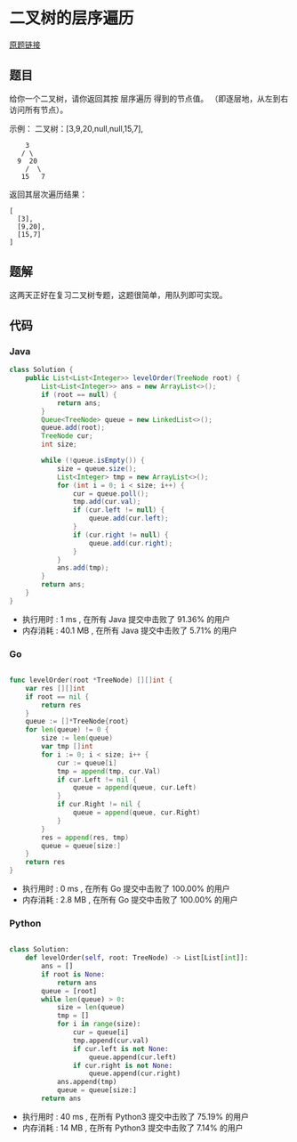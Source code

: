 # 二叉树的层序遍历

[原题链接](https://leetcode-cn.com/problems/binary-tree-level-order-traversal/)

## 题目

给你一个二叉树，请你返回其按 层序遍历 得到的节点值。 （即逐层地，从左到右访问所有节点）。

示例：
二叉树：[3,9,20,null,null,15,7],
```text
    3
   / \
  9  20
    /  \
   15   7
```

返回其层次遍历结果：
```text
[
  [3],
  [9,20],
  [15,7]
]
```

## 题解

这两天正好在复习二叉树专题，这题很简单，用队列即可实现。

## 代码

### Java

```java
class Solution {
    public List<List<Integer>> levelOrder(TreeNode root) {
        List<List<Integer>> ans = new ArrayList<>();
        if (root == null) {
            return ans;
        }
        Queue<TreeNode> queue = new LinkedList<>();
        queue.add(root);
        TreeNode cur;
        int size;

        while (!queue.isEmpty()) {
            size = queue.size();
            List<Integer> tmp = new ArrayList<>();
            for (int i = 0; i < size; i++) {
                cur = queue.poll();
                tmp.add(cur.val);
                if (cur.left != null) {
                    queue.add(cur.left);
                }
                if (cur.right != null) {
                    queue.add(cur.right);
                }
            }
            ans.add(tmp);
        }
        return ans;
    }
}
```

- 执行用时 : 1 ms , 在所有 Java 提交中击败了 91.36% 的用户 
- 内存消耗 : 40.1 MB , 在所有 Java 提交中击败了 5.71% 的用户

### Go
```go

func levelOrder(root *TreeNode) [][]int {
	var res [][]int
	if root == nil {
		return res
	}
	queue := []*TreeNode{root}
	for len(queue) != 0 {
		size := len(queue)
		var tmp []int
		for i := 0; i < size; i++ {
			cur := queue[i]
			tmp = append(tmp, cur.Val)
			if cur.Left != nil {
				queue = append(queue, cur.Left)
			}
			if cur.Right != nil {
				queue = append(queue, cur.Right)
			}
		}
		res = append(res, tmp)
		queue = queue[size:]
	}
	return res
}
```

- 执行用时 : 0 ms , 在所有 Go 提交中击败了 100.00% 的用户 
- 内存消耗 : 2.8 MB , 在所有 Go 提交中击败了 100.00% 的用户

### Python

```python

class Solution:
    def levelOrder(self, root: TreeNode) -> List[List[int]]:
        ans = []
        if root is None:
            return ans
        queue = [root]
        while len(queue) > 0:
            size = len(queue)
            tmp = []
            for i in range(size):
                cur = queue[i]
                tmp.append(cur.val)
                if cur.left is not None:
                    queue.append(cur.left)
                if cur.right is not None:
                    queue.append(cur.right)
            ans.append(tmp)
            queue = queue[size:]
        return ans
```

- 执行用时 : 40 ms , 在所有 Python3 提交中击败了 75.19% 的用户 
- 内存消耗 : 14 MB , 在所有 Python3 提交中击败了 7.14% 的用户

